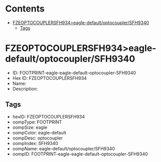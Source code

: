



Contents
========

* [FZEOPTOCOUPLERSFH934>eagle-default/optocoupler/SFH9340](#fzeoptocouplersfh934eagle-defaultoptocouplersfh9340)
	* [Tags](#tags)

# FZEOPTOCOUPLERSFH934>eagle-default/optocoupler/SFH9340

- ID: FOOTPRINT-eagle-eagle-default-optocoupler-SFH9340
- Hex ID: FZEOPTOCOUPLERSFH934
- Name: 
- Description: 

## Tags

- hexID: FZEOPTOCOUPLERSFH934
- oompType: FOOTPRINT
- oompSize: eagle
- oompColor: eagle-default
- oompDesc: optocoupler
- oompIndex: SFH9340
- oompName: eagle-default/optocoupler/SFH9340
- oompID: FOOTPRINT-eagle-eagle-default-optocoupler-SFH9340
